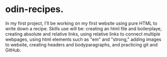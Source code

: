 # odin-recipes.

In my first project, I'll be working on my first website using pure HTML to write down a recipe. Skills use will be: creating an html file and boilerplaye, creating absolute and relative links, using relative links to connect multiple webpages, using html elements such as "em" and "strong," adding images to website, creating headers and bodyparagraphs, and practicing git and GitHub. 